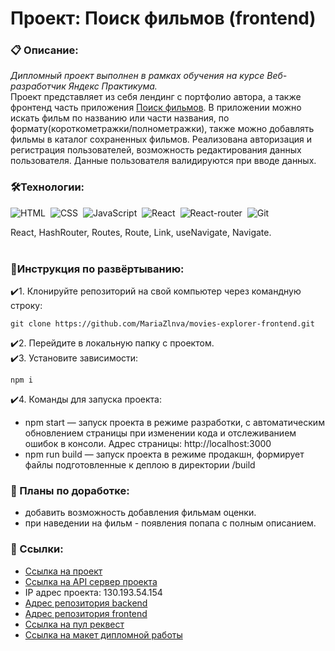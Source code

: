 # Проект: Поиск фильмов (frontend)

### 📋 Описание:  
*Дипломный проект выполнен в рамках обучения на курсе Веб-разработчик Яндекс Практикума.*  
Проект представляет из себя лендинг с портфолио автора, а также фронтенд часть приложения [Поиск фильмов](https://github.com/MariaZlnva/movies-explorer-api). В приложении можно искать фильм по названию или части названия, по формату(короткометражки/полнометражки), также можно добавлять фильмы в каталог сохраненных фильмов. Реализована авторизация и регистрация пользователей, возможность редактирования данных пользователя. Данные пользователя валидируются при вводе данных. 
&nbsp;
### 🛠️Технологии:
![HTML](https://img.shields.io/badge/-HTML-05122A?style=flat&logo=HTML5)&nbsp;
![CSS](https://img.shields.io/badge/-CSS-05122A?style=flat&logo=CSS3&logoColor=1572B6)&nbsp;
![JavaScript](https://img.shields.io/badge/-JavaScript-05122A?style=flat&logo=javascript)&nbsp;
![React](https://img.shields.io/badge/-React-05122A?style=flat&logo=react)&nbsp;
![React-router](https://img.shields.io/badge/-React_Router-05122A?style=flat&logo=react-router)&nbsp;
![Git](https://img.shields.io/badge/-Git-05122A?style=flat&logo=git)&nbsp;

React, HashRouter, Routes, Route, Link, useNavigate, Navigate.  
&nbsp;
### 💫Инструкция по развёртыванию:

✔️1. Клонируйте репозиторий на свой компьютер через командную строку:
```
git clone https://github.com/MariaZlnva/movies-explorer-frontend.git
```

✔️2. Перейдите в локальную папку с проектом.  
✔️3. Установите зависимости:

```
npm i
```

✔️4. Команды для запуска проекта:
   
- npm start — запуск проекта в режиме разработки, с автоматическим обновлением страницы при изменении кода и отслеживанием ошибок в консоли. Адрес страницы: http://localhost:3000
- npm run build — запуск проекта в режиме продакшн, формирует файлы подготовленные к деплою в директории /build

### 💭 Планы по доработке:
- добавить возможность добавления фильмам оценки.
- при наведении на фильм - появления попапа с полным описанием.

### 🔗 Ссылки:
- [Ссылка на проект](https://mariazlnva.github.io/movies-explorer-frontend/)
- [Ссылка на API сервер проекта](https://api.movies.zlnva.nomoredomains.rocks)  
- IP адрес проекта: 130.193.54.154
- [Адрес репозитория backend](https://github.com/MariaZlnva/movies-explorer-api)
- [Адрес репозитория frontend](https://github.com/MariaZlnva/movies-explorer-frontend)
- [Ссылка на пул реквест](https://github.com/MariaZlnva/movies-explorer-frontend/pull/2)
- [Ссылка на макет дипломной работы](https://disk.yandex.ru/d/uQ4s-LNMpvKcbQ)
